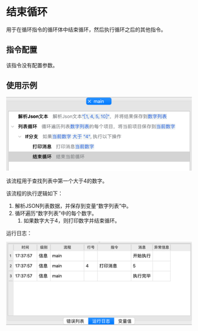 # 结束循环

用于在循环指令的循环体中结束循环，然后执行循环之后的其他指令。

## 指令配置

该指令没有配置参数。

## 使用示例

![结束循环示例流程截图](break_demo_process.png)

该流程用于查找列表中第一个大于4的数字。

该流程的执行逻辑如下：

1. 解析JSON列表数据，并保存到变量“数字列表”中。
2. 循环遍历“数字列表”中的每个数字。
    1. 如果数字大于4，则打印数字并结束循环。

运行日志：

![结束循环示例流程运行日志](break_demo_log.png)
